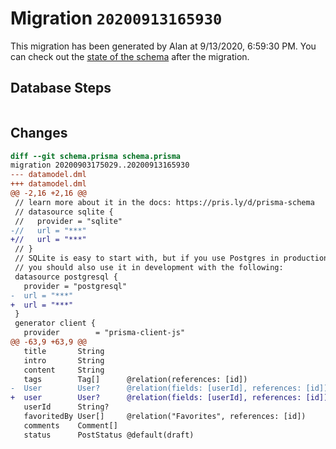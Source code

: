 # Migration `20200913165930`

This migration has been generated by Alan at 9/13/2020, 6:59:30 PM.
You can check out the [state of the schema](./schema.prisma) after the migration.

## Database Steps

```sql

```

## Changes

```diff
diff --git schema.prisma schema.prisma
migration 20200903175029..20200913165930
--- datamodel.dml
+++ datamodel.dml
@@ -2,16 +2,16 @@
 // learn more about it in the docs: https://pris.ly/d/prisma-schema
 // datasource sqlite {
 //   provider = "sqlite"
-//   url = "***"
+//   url = "***"
 // }
 // SQLite is easy to start with, but if you use Postgres in production
 // you should also use it in development with the following:
 datasource postgresql {
   provider = "postgresql"
-  url = "***"
+  url = "***"
 }
 generator client {
   provider        = "prisma-client-js"
@@ -63,9 +63,9 @@
   title       String
   intro       String
   content     String
   tags        Tag[]      @relation(references: [id])
-  User        User?      @relation(fields: [userId], references: [id])
+  user        User?      @relation(fields: [userId], references: [id])
   userId      String?
   favoritedBy User[]     @relation("Favorites", references: [id])
   comments    Comment[]
   status      PostStatus @default(draft)
```



